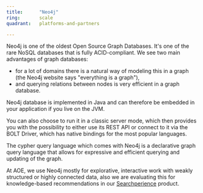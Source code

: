 ```yaml
---
title:      "Neo4j"
ring:       scale
quadrant:   platforms-and-partners

---
```

Neo4j is one of the oldest Open Source Graph Databases. It's one of the rare NoSQL databases that is fully ACID-compliant. We see two main advantages of graph databases:

* for a lot of domains there is a natural way of modeling this in a graph (the Neo4j website says "everything is a graph"),
* and querying relations between nodes is very efficient in a graph database.

Neo4j database is implemented in Java and can therefore be embedded in your application if you live on the JVM.

You can also choose to run it in a classic server mode, which then provides you with the possibility to either use its REST API or connect to it via the BOLT Driver, which has native bindings for the most popular languages.

The cypher query language which comes with Neo4j is a declarative graph query language that allows for expressive and efficient querying and updating of the graph.

At AOE, we use Neo4j mostly for explorative, interactive work with weakly structured or highly connected data, also we are evaluating this for knowledge-based recommendations in our [Searchperience](http://www.searchperience.de/home.html) product.

